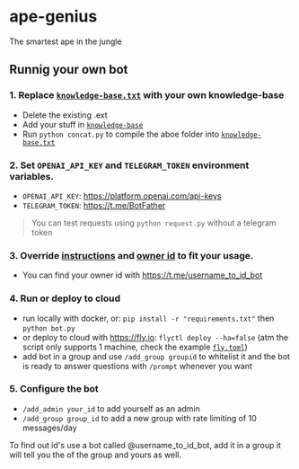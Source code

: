 # ape-genius

The smartest ape in the jungle

## Runnig your own bot

### 1. Replace [`knowledge-base.txt`](./knowledge-base.txt) with your own knowledge-base

- Delete the existing .ext
- Add your stuff in [`knowledge-base`](./knowledge-base)
- Run `python concat.py` to compile the aboe folder into [`knowledge-base.txt`](./knowledge-base.txt) 

### 2. Set `OPENAI_API_KEY` and `TELEGRAM_TOKEN` environment variables.

- `OPENAI_API_KEY`: https://platform.openai.com/api-keys
- `TELEGRAM_TOKEN`: https://t.me/BotFather

> You can test requests using `python request.py` without a telegram token

### 3. Override [instructions](https://github.com/ApeWorX/ape-genius/blob/main/bot.py#L108) and [owner id](https://github.com/ApeWorX/ape-genius/blob/main/bot.py#L63) to fit your usage.

- You can find your owner id with https://t.me/username_to_id_bot

### 4. Run or deploy to cloud

- run locally with docker, or: `pip install -r "requirements.txt"` then `python bot.py`
- or deploy to cloud with https://fly.io: `flyctl deploy --ha=false` (atm the script only supports 1 machine, check the example [`fly.toml`](./fly.toml))
- add bot in a group and use `/add_group groupid` to whitelist it and the bot is ready to answer questions with `/prompt` whenever you want

### 5. Configure the bot

- `/add_admin your_id` to add yourself as an admin
- `/add_group group_id` to add a new group with rate limiting of 10 messages/day

To find out id's use a bot called @username_to_id_bot, add it in a group it will tell you the of the group and yours as well.
